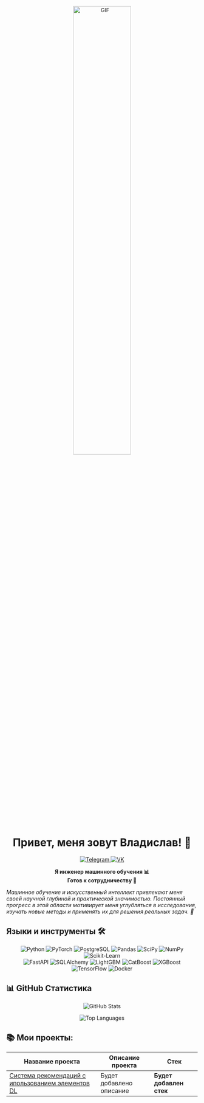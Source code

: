 <p align="center">
  <img src="https://i.pinimg.com/originals/ba/2d/c8/ba2dc8be889560116d694d1aba3eb77b.gif" alt="GIF" width="55%">
</p>

<h1 align="center">Привет, меня зовут Владислав! 👋</h1>

<p align="center">
  <a href="https://t.me/VladPl_RG">
    <img src="https://img.shields.io/badge/TELEGRAM-blue?style=for-the-badge&logo=telegram&logoColor=white" alt="Telegram">
  </a>
  <a href="https://vk.com/id398362104">
    <img src="https://img.shields.io/badge/VK-0077FF?style=for-the-badge&logo=vk&logoColor=white" alt="VK">
  </a>
</p>

<p align="center">
  <b>Я инженер машинного обучения 📊</b><br>
  <b>Готов к сотрудничеству 🤝</b>
</p>

*Машинное обучение и искусственный интеллект привлекают меня своей научной глубиной и практической значимостью. Постоянный прогресс в этой области мотивирует меня углубляться в исследования, изучать новые методы и применять их для решения реальных задач. 🚀*

<h2>Языки и инструменты 🛠️</h2>

<p align="center">
  <img src="https://img.shields.io/badge/Python-3776AB?style=flat&logo=python&logoColor=white" alt="Python" />
  <img src="https://img.shields.io/badge/PyTorch-EE4C2C?style=flat&logo=pytorch&logoColor=white" alt="PyTorch" />
  <img src="https://img.shields.io/badge/PostgreSQL-316192?style=flat&logo=postgresql&logoColor=white" alt="PostgreSQL" />
  <img src="https://img.shields.io/badge/Pandas-150458?style=flat&logo=pandas&logoColor=white" alt="Pandas" />
  <img src="https://img.shields.io/badge/SciPy-8CAAE6?style=flat&logo=scipy&logoColor=white" alt="SciPy" />
  <img src="https://img.shields.io/badge/Numpy-013243?style=flat&logo=numpy&logoColor=white" alt="NumPy" />
  <img src="https://img.shields.io/badge/scikit--learn-F7931E?style=flat&logo=scikitlearn&logoColor=white" alt="Scikit-Learn" />
  <br>
  <img src="https://img.shields.io/badge/FastAPI-009688?style=flat&logo=fastapi&logoColor=white" alt="FastAPI" />
  <img src="https://img.shields.io/badge/SQLAlchemy-000000?style=flat&logo=sqlite&logoColor=white" alt="SQLAlchemy" />
  <!-- Фреймворки для ML -->
  <img src="https://img.shields.io/badge/LightGBM-00BFFF?style=flat&logo=lightgbm&logoColor=white" alt="LightGBM" />
  <img src="https://img.shields.io/badge/CatBoost-FFB300?style=flat&logo=catboost&logoColor=white" alt="CatBoost" />
  <img src="https://img.shields.io/badge/XGBoost-AA4A44?style=flat&logo=xgboost&logoColor=white" alt="XGBoost" />
  <img src="https://img.shields.io/badge/TensorFlow-FF6F00?style=flat&logo=tensorflow&logoColor=white" alt="TensorFlow" />
  <img src="https://img.shields.io/badge/Docker-2496ED?style=flat&logo=docker&logoColor=white" alt="Docker" />

</p>


## 📊 GitHub Статистика

<p align="center">
  <img src="https://github-readme-stats.vercel.app/api?username=VladPl78916&show_icons=true&theme=tokyonight&count_private=true" alt="GitHub Stats">
</p>

<p align="center">
  <img src="https://github-readme-stats.vercel.app/api/top-langs/?username=VladPl78916&layout=compact&theme=tokyonight" alt="Top Languages">
</p>

## 📚 Мои проекты:

| **Название проекта**                                      | **Описание проекта**                                                                                                                                               | **Стек**                         |
|-----------------------------------------------------------|--------------------------------------------------------------------------------------------------------------------------------------------------------------------|----------------------------------|
| [Система рекомендаций с ипользованием элементов DL](#)             | Будет добавлено описание                                                   | **Будет добавлен стек**                 |

